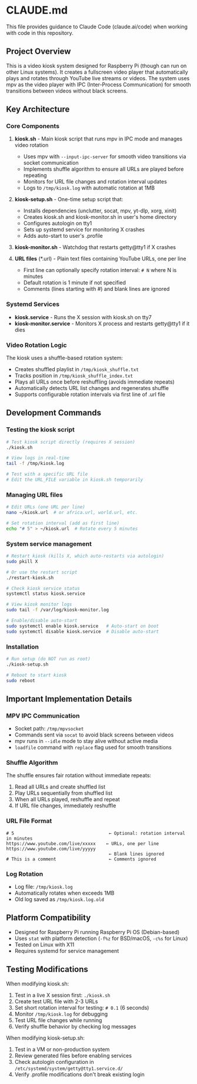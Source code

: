 # CLAUDE.md

This file provides guidance to Claude Code (claude.ai/code) when working with code in this repository.

## Project Overview

This is a video kiosk system designed for Raspberry Pi (though can run on other Linux systems). It creates a fullscreen video player that automatically plays and rotates through YouTube live streams or videos. The system uses mpv as the video player with IPC (Inter-Process Communication) for smooth transitions between videos without black screens.

## Key Architecture

### Core Components

1. **kiosk.sh** - Main kiosk script that runs mpv in IPC mode and manages video rotation
   - Uses mpv with `--input-ipc-server` for smooth video transitions via socket communication
   - Implements shuffle algorithm to ensure all URLs are played before repeating
   - Monitors for URL file changes and rotation interval updates
   - Logs to `/tmp/kiosk.log` with automatic rotation at 1MB

2. **kiosk-setup.sh** - One-time setup script that:
   - Installs dependencies (unclutter, socat, mpv, yt-dlp, xorg, xinit)
   - Creates kiosk.sh and kiosk-monitor.sh in user's home directory
   - Configures autologin on tty1
   - Sets up systemd service for monitoring X crashes
   - Adds auto-start to user's .profile

3. **kiosk-monitor.sh** - Watchdog that restarts getty@tty1 if X crashes

4. **URL files** (*.url) - Plain text files containing YouTube URLs, one per line
   - First line can optionally specify rotation interval: `# N` where N is minutes
   - Default rotation is 1 minute if not specified
   - Comments (lines starting with #) and blank lines are ignored

### Systemd Services

- **kiosk.service** - Runs the X session with kiosk.sh on tty7
- **kiosk-monitor.service** - Monitors X process and restarts getty@tty1 if it dies

### Video Rotation Logic

The kiosk uses a shuffle-based rotation system:
- Creates shuffled playlist in `/tmp/kiosk_shuffle.txt`
- Tracks position in `/tmp/kiosk_shuffle_index.txt`
- Plays all URLs once before reshuffling (avoids immediate repeats)
- Automatically detects URL list changes and regenerates shuffle
- Supports configurable rotation intervals via first line of .url file

## Development Commands

### Testing the kiosk script
```bash
# Test kiosk script directly (requires X session)
./kiosk.sh

# View logs in real-time
tail -f /tmp/kiosk.log

# Test with a specific URL file
# Edit the URL_FILE variable in kiosk.sh temporarily
```

### Managing URL files
```bash
# Edit URLs (one URL per line)
nano ~/kiosk.url  # or africa.url, world.url, etc.

# Set rotation interval (add as first line)
echo "# 5" > ~/kiosk.url  # Rotate every 5 minutes
```

### System service management
```bash
# Restart kiosk (kills X, which auto-restarts via autologin)
sudo pkill X

# Or use the restart script
./restart-kiosk.sh

# Check kiosk service status
systemctl status kiosk.service

# View kiosk monitor logs
sudo tail -f /var/log/kiosk-monitor.log

# Enable/disable auto-start
sudo systemctl enable kiosk.service   # Auto-start on boot
sudo systemctl disable kiosk.service  # Disable auto-start
```

### Installation
```bash
# Run setup (do NOT run as root)
./kiosk-setup.sh

# Reboot to start kiosk
sudo reboot
```

## Important Implementation Details

### MPV IPC Communication
- Socket path: `/tmp/mpvsocket`
- Commands sent via `socat` to avoid black screens between videos
- mpv runs in `--idle` mode to stay alive without active media
- `loadfile` command with `replace` flag used for smooth transitions

### Shuffle Algorithm
The shuffle ensures fair rotation without immediate repeats:
1. Read all URLs and create shuffled list
2. Play URLs sequentially from shuffled list
3. When all URLs played, reshuffle and repeat
4. If URL file changes, immediately reshuffle

### URL File Format
```
# 5                                    ← Optional: rotation interval in minutes
https://www.youtube.com/live/xxxxx    ← URLs, one per line
https://www.youtube.com/live/yyyyy
                                       ← Blank lines ignored
# This is a comment                    ← Comments ignored
```

### Log Rotation
- Log file: `/tmp/kiosk.log`
- Automatically rotates when exceeds 1MB
- Old log saved as `/tmp/kiosk.log.old`

## Platform Compatibility

- Designed for Raspberry Pi running Raspberry Pi OS (Debian-based)
- Uses `stat` with platform detection (`-f%z` for BSD/macOS, `-c%s` for Linux)
- Tested on Linux with X11
- Requires systemd for service management

## Testing Modifications

When modifying kiosk.sh:
1. Test in a live X session first: `./kiosk.sh`
2. Create test URL file with 2-3 URLs
3. Set short rotation interval for testing: `# 0.1` (6 seconds)
4. Monitor `/tmp/kiosk.log` for debugging
5. Test URL file changes while running
6. Verify shuffle behavior by checking log messages

When modifying kiosk-setup.sh:
1. Test in a VM or non-production system
2. Review generated files before enabling services
3. Check autologin configuration in `/etc/systemd/system/getty@tty1.service.d/`
4. Verify .profile modifications don't break existing login
